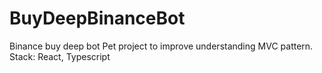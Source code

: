 # BuyDeepBinanceBot

Binance buy deep bot
Pet project to improve understanding MVC pattern. Stack: React, Typescript
